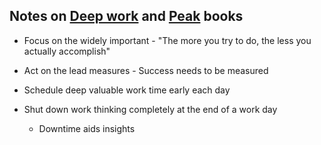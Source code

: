 ## Notes on [Deep work] and [Peak] books

* Focus on the widely important - "The more you try to do, the less you actually accomplish"
     
* Act on the lead measures - Success needs to be measured

* Schedule deep valuable work time early each day

* Shut down work thinking completely at the end of a work day 
     - Downtime aids insights






[Deep work]: https://www.audible.co.uk/pd/Deep-Work-Audiobook/B01D0E32T8?ref=a_lib_c4_libItem_1_B01D0E32T8&pf_rd_p=4c1af09b-88bf-4c97-bfd2-e765f91b1968&pf_rd_r=K4A0SFS7KHX90JTHVB21&
[Peak]: https://www.audible.co.uk/pd/Peak-Audiobook/B01F4DZO2G?ref=a_lib_c4_libItem_0_B01F4DZO2G&pf_rd_p=4c1af09b-88bf-4c97-bfd2-e765f91b1968&pf_rd_r=K4A0SFS7KHX90JTHVB21&
